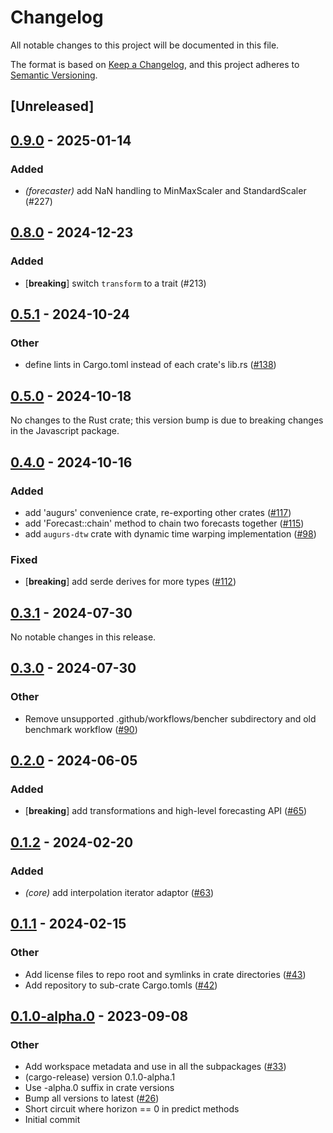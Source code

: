 # Changelog
All notable changes to this project will be documented in this file.

The format is based on [Keep a Changelog](https://keepachangelog.com/en/1.0.0/),
and this project adheres to [Semantic Versioning](https://semver.org/spec/v2.0.0.html).

## [Unreleased]

## [0.9.0](https://github.com/grafana/augurs/compare/augurs-core-v0.8.1...augurs-core-v0.9.0) - 2025-01-14

### Added

- *(forecaster)* add NaN handling to MinMaxScaler and StandardScaler (#227)

## [0.8.0](https://github.com/grafana/augurs/compare/augurs-core-v0.7.0...augurs-core-v0.8.0) - 2024-12-23

### Added

- [**breaking**] switch `transform` to a trait (#213)

## [0.5.1](https://github.com/grafana/augurs/compare/augurs-core-v0.5.0...augurs-core-v0.5.1) - 2024-10-24

### Other

- define lints in Cargo.toml instead of each crate's lib.rs ([#138](https://github.com/grafana/augurs/pull/138))

## [0.5.0](https://github.com/grafana/augurs/compare/augurs-core-v0.5.0...augurs-core-v0.4.3) - 2024-10-18

No changes to the Rust crate; this version bump is due to breaking changes in the
Javascript package.

## [0.4.0](https://github.com/grafana/augurs/compare/augurs-core-v0.3.1...augurs-core-v0.4.0) - 2024-10-16

### Added

- add 'augurs' convenience crate, re-exporting other crates ([#117](https://github.com/grafana/augurs/pull/117))
- add 'Forecast::chain' method to chain two forecasts together ([#115](https://github.com/grafana/augurs/pull/115))
- add `augurs-dtw` crate with dynamic time warping implementation ([#98](https://github.com/grafana/augurs/pull/98))

### Fixed

- [**breaking**] add serde derives for more types ([#112](https://github.com/grafana/augurs/pull/112))

## [0.3.1](https://github.com/grafana/augurs/compare/augurs-core-v0.3.0...augurs-core-v0.3.1) - 2024-07-30

No notable changes in this release.

## [0.3.0](https://github.com/grafana/augurs/compare/augurs-core-v0.2.0...augurs-core-v0.3.0) - 2024-07-30

### Other
- Remove unsupported .github/workflows/bencher subdirectory and old benchmark workflow ([#90](https://github.com/grafana/augurs/pull/90))

## [0.2.0](https://github.com/grafana/augurs/compare/augurs-core-v0.1.2...augurs-core-v0.2.0) - 2024-06-05

### Added
- [**breaking**] add transformations and high-level forecasting API ([#65](https://github.com/grafana/augurs/pull/65))

## [0.1.2](https://github.com/grafana/augurs/compare/augurs-core-v0.1.1...augurs-core-v0.1.2) - 2024-02-20

### Added
- *(core)* add interpolation iterator adaptor ([#63](https://github.com/grafana/augurs/pull/63))

## [0.1.1](https://github.com/grafana/augurs/compare/augurs-core-v0.1.0...augurs-core-v0.1.1) - 2024-02-15

### Other
- Add license files to repo root and symlinks in crate directories ([#43](https://github.com/grafana/augurs/pull/43))
- Add repository to sub-crate Cargo.tomls ([#42](https://github.com/grafana/augurs/pull/42))

## [0.1.0-alpha.0](https://github.com/grafana/augurs/releases/tag/augurs-core-v0.1.0-alpha.0) - 2023-09-08

### Other
- Add workspace metadata and use in all the subpackages ([#33](https://github.com/grafana/augurs/pull/33))
- (cargo-release) version 0.1.0-alpha.1
- Use -alpha.0 suffix in crate versions
- Bump all versions to latest ([#26](https://github.com/grafana/augurs/pull/26))
- Short circuit where horizon == 0 in predict methods
- Initial commit
